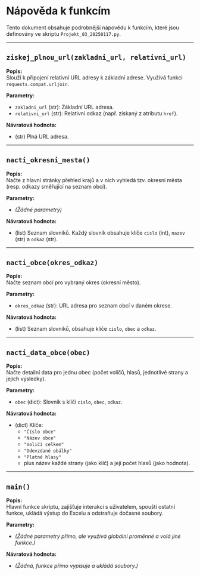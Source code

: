 # Nápověda k funkcím

Tento dokument obsahuje podrobnější nápovědu k funkcím, které jsou definovány ve skriptu `Projekt_03_20250117.py`.

---

## `ziskej_plnou_url(zakladni_url, relativni_url)`
**Popis:**  
Slouží k připojení relativní URL adresy k základní adrese. Využívá funkci `requests.compat.urljoin`.

**Parametry:**  
- `zakladni_url` (str): Základní URL adresa.  
- `relativni_url` (str): Relativní odkaz (např. získaný z atributu `href`).

**Návratová hodnota:**  
- (str) Plná URL adresa.

---

## `nacti_okresni_mesta()`
**Popis:**  
Načte z hlavní stránky přehled krajů a v nich vyhledá tzv. okresní města (resp. odkazy směřující na seznam obcí).

**Parametry:**  
- *(Žádné parametry)*

**Návratová hodnota:**  
- (list) Seznam slovníků. Každý slovník obsahuje klíče `cislo` (int), `nazev` (str) a `odkaz` (str).

---

## `nacti_obce(okres_odkaz)`
**Popis:**  
Načte seznam obcí pro vybraný okres (okresní město).

**Parametry:**  
- `okres_odkaz` (str): URL adresa pro seznam obcí v daném okrese.

**Návratová hodnota:**  
- (list) Seznam slovníků, obsahuje klíče `cislo`, `obec` a `odkaz`.

---

## `nacti_data_obce(obec)`
**Popis:**  
Načte detailní data pro jednu obec (počet voličů, hlasů, jednotlivé strany a jejich výsledky).

**Parametry:**  
- `obec` (dict): Slovník s klíči `cislo`, `obec`, `odkaz`.  

**Návratová hodnota:**  
- (dict) Klíče:  
  - `"Číslo obce"`  
  - `"Název obce"`  
  - `"Voliči celkem"`  
  - `"Odevzdané obálky"`  
  - `"Platné hlasy"`  
  - plus název každé strany (jako klíč) a její počet hlasů (jako hodnota).

---

## `main()`
**Popis:**  
Hlavní funkce skriptu, zajišťuje interakci s uživatelem, spouští ostatní funkce, ukládá výstup do Excelu a odstraňuje dočasné soubory.

**Parametry:**  
- *(Žádné parametry přímo, ale využívá globální proměnné a volá jiné funkce.)*

**Návratová hodnota:**  
- *(Žádná, funkce přímo vypisuje a ukládá soubory.)*

